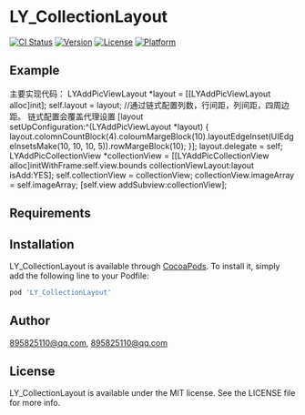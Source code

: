 # LY_CollectionLayout

[![CI Status](https://img.shields.io/travis/895825110@qq.com/LY_CollectionLayout.svg?style=flat)](https://travis-ci.org/895825110@qq.com/LY_CollectionLayout)
[![Version](https://img.shields.io/cocoapods/v/LY_CollectionLayout.svg?style=flat)](https://cocoapods.org/pods/LY_CollectionLayout)
[![License](https://img.shields.io/cocoapods/l/LY_CollectionLayout.svg?style=flat)](https://cocoapods.org/pods/LY_CollectionLayout)
[![Platform](https://img.shields.io/cocoapods/p/LY_CollectionLayout.svg?style=flat)](https://cocoapods.org/pods/LY_CollectionLayout)

## Example

主要实现代码：
LYAddPicViewLayout *layout = [[LYAddPicViewLayout alloc]init];
    self.layout = layout;
    //通过链式配置列数，行间距，列间距，四周边距。 链式配置会覆盖代理设置
    [layout setUpConfiguration:^(LYAddPicViewLayout *layout) {
        layout.colomnCountBlock(4).coloumMargeBlock(10).layoutEdgeInset(UIEdgeInsetsMake(10, 10, 10, 5)).rowMargeBlock(10);
    }];
    layout.delegate = self;
    LYAddPicCollectionView *collectionView = [[LYAddPicCollectionView alloc]initWithFrame:self.view.bounds collectionViewLayout:layout isAdd:YES];
    self.collectionView = collectionView;
    collectionView.imageArray = self.imageArray;
    [self.view addSubview:collectionView];

## Requirements

## Installation

LY_CollectionLayout is available through [CocoaPods](https://cocoapods.org). To install
it, simply add the following line to your Podfile:

```ruby
pod 'LY_CollectionLayout'
```

## Author

895825110@qq.com, 895825110@qq.com

## License

LY_CollectionLayout is available under the MIT license. See the LICENSE file for more info.
